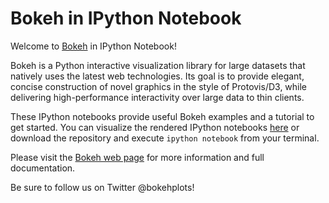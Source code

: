 Bokeh in IPython Notebook
===============================

Welcome to [Bokeh](http://bokeh.pydata.org/) in IPython Notebook!

Bokeh is a Python interactive visualization library for large datasets that natively uses the latest web technologies. Its goal is to provide elegant, concise construction of novel graphics in the style of Protovis/D3, while delivering high-performance interactivity over large data to thin clients.

These IPython notebooks provide useful Bokeh examples and a tutorial to get started. You can visualize the rendered IPython notebooks [here](http://nbviewer.ipython.org/github/bokeh/bokeh-notebooks) or download the repository and execute `ipython notebook` from your terminal.

Please visit the [Bokeh web page](http://bokeh.pydata.org/en/latest) for more information and full documentation.

Be sure to follow us on Twitter @bokehplots!
